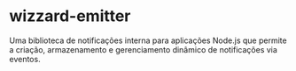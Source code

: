# wizzard-emitter
Uma biblioteca de notificações interna para aplicações Node.js que permite a criação, armazenamento e gerenciamento dinâmico de notificações via eventos.
